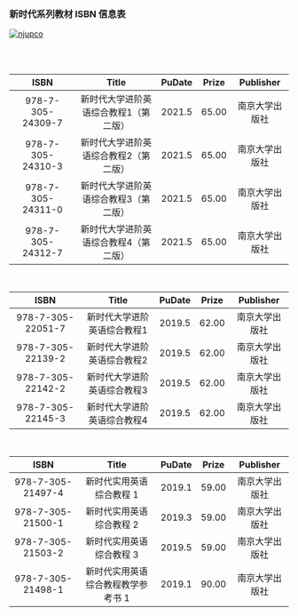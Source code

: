 ### 新时代系列教材 ISBN 信息表
<a href="http://www.njupco.com/"><img src="https://img.shields.io/badge/NJUP-学术立社，品牌兴社-blueviolet?logo=appveyor&style=plastic" alt="njupco"></a>

</br></br>

| ISBN | Title | PuDate | Prize | Publisher |
| :--: | :-: | :-----: | :---: | :-------: |
| 978-7-305-24309-7 | 新时代大学进阶英语综合教程1（第二版） | 2021.5 | 65.00 | 南京大学出版社 |
| 978-7-305-24310-3 | 新时代大学进阶英语综合教程2（第二版） | 2021.5 | 65.00 | 南京大学出版社 |
| 978-7-305-24311-0 | 新时代大学进阶英语综合教程3（第二版） | 2021.5 | 65.00 | 南京大学出版社 |
| 978-7-305-24312-7 | 新时代大学进阶英语综合教程4（第二版） | 2021.5 | 65.00 | 南京大学出版社 |

</br>

| ISBN | Title | PuDate | Prize | Publisher |
| :--: | :-: | :-----: | :---: | :-------: |
| 978-7-305-22051-7 | 新时代大学进阶英语综合教程1 | 2019.5 | 62.00 | 南京大学出版社 |
| 978-7-305-22139-2 | 新时代大学进阶英语综合教程2 | 2019.5 | 62.00 | 南京大学出版社 |
| 978-7-305-22142-2 | 新时代大学进阶英语综合教程3 | 2019.5 | 62.00 | 南京大学出版社 |
| 978-7-305-22145-3 | 新时代大学进阶英语综合教程4 | 2019.5 | 62.00 | 南京大学出版社 |

</br>

| ISBN | Title | PuDate | Prize | Publisher |
| :--: | :-: | :-----: | :---: | :-------: |
| 978-7-305-21497-4 | 新时代实用英语综合教程 1 | 2019.1 | 59.00 | 南京大学出版社 |
| 978-7-305-21500-1 | 新时代实用英语综合教程 2 | 2019.3 | 59.00 | 南京大学出版社 |
| 978-7-305-21503-2 | 新时代实用英语综合教程 3 | 2019.5 | 59.00 | 南京大学出版社 |
| 978-7-305-21498-1 | 新时代实用英语综合教程教学参考书 1 | 2019.1 | 90.00 | 南京大学出版社 |